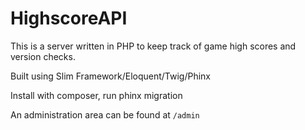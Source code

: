 HighscoreAPI
===================
This is a server written in PHP to keep track of game high scores and version checks.

Built using Slim Framework/Eloquent/Twig/Phinx

Install with composer, run phinx migration

An administration area can be found at `/admin`
